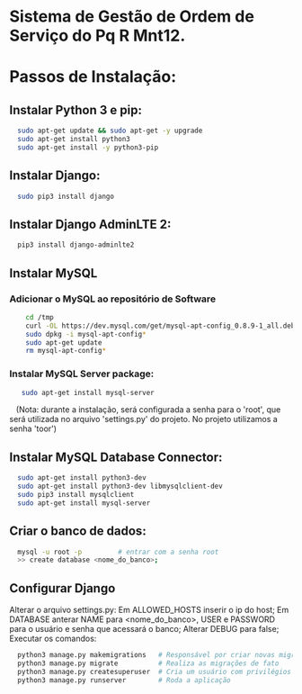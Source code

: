 # Sistema de Gestão de Ordem de Serviço do Pq R Mnt12.

# Passos de Instalação:

## Instalar Python 3 e pip:
```bash
  sudo apt-get update && sudo apt-get -y upgrade
  sudo apt-get install python3
  sudo apt-get install -y python3-pip
 ```
## Instalar Django:
```bash
  sudo pip3 install django
```
## Instalar Django AdminLTE 2:
```bash
  pip3 install django-adminlte2
```
  
## Instalar MySQL
  ### Adicionar o MySQL ao repositório de Software
```bash
    cd /tmp
    curl -OL https://dev.mysql.com/get/mysql-apt-config_0.8.9-1_all.deb
    sudo dpkg -i mysql-apt-config*
    sudo apt-get update
    rm mysql-apt-config*
 ```
    
  ### Instalar MySQL Server package:
 ```bash
    sudo apt-get install mysql-server
 ```
    (Nota: durante a instalação, será configurada a senha para o 'root', que será utilizada no arquivo 'settings.py' do projeto. No projeto utilizamos a senha 'toor')
    
## Instalar MySQL Database Connector:
```bash
  sudo apt-get install python3-dev
  sudo apt-get install python3-dev libmysqlclient-dev
  sudo pip3 install mysqlclient
  sudo apt-get install mysql-server
```

## Criar o banco de dados:
```bash
  mysql -u root -p         # entrar com a senha root
  >> create database <nome_do_banco>;
  ```
  
## Configurar Django
  Alterar o arquivo settings.py:
    Em ALLOWED_HOSTS inserir o ip do host;
    Em DATABASE anterar NAME para <nome_do_banco>, USER e PASSWORD para o usuário e senha que acessará o banco;
    Alterar DEBUG para false;
    Executar os comandos:
```bash
  python3 manage.py makemigrations   # Responsável por criar novas migrações de acordo com mudanças observadas nos modelos
  python3 manage.py migrate          # Realiza as migrações de fato
  python3 manage.py createsuperuser  # Cria um usuário com privilégios de administrador
  python3 manage.py runserver        # Roda a aplicação
  ```



